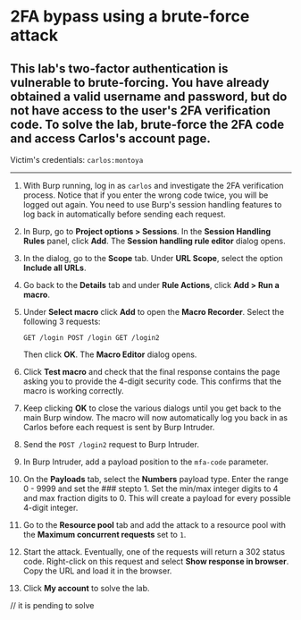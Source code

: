 
# 2FA bypass using a brute-force attack

## This lab's two-factor authentication is vulnerable to brute-forcing. You have already obtained a valid username and password, but do not have access to the user's 2FA verification code. To solve the lab, brute-force the 2FA code and access Carlos's account page.

Victim's credentials: `carlos:montoya`

____


1.  With Burp running, log in as `carlos` and investigate the 2FA verification process. Notice that if you enter the wrong code twice, you will be logged out again. You need to use Burp's session handling features to log back in automatically before sending each request.
2.  In Burp, go to **Project options > Sessions**. In the **Session Handling Rules** panel, click **Add**. The **Session handling rule editor** dialog opens.
3.  In the dialog, go to the **Scope** tab. Under **URL Scope**, select the option **Include all URLs**.
4.  Go back to the **Details** tab and under **Rule Actions**, click **Add > Run a macro**.
5.  Under **Select macro** click **Add** to open the **Macro Recorder**. Select the following 3 requests:

    `GET /login POST /login GET /login2`

    Then click **OK**. The **Macro Editor** dialog opens.

6.  Click **Test macro** and check that the final response contains the page asking you to provide the 4-digit security code. This confirms that the macro is working correctly.
7.  Keep clicking **OK** to close the various dialogs until you get back to the main Burp window. The macro will now automatically log you back in as Carlos before each request is sent by Burp Intruder.
8.  Send the `POST /login2` request to Burp Intruder.
9.  In Burp Intruder, add a payload position to the `mfa-code` parameter.
10. On the **Payloads** tab, select the **Numbers** payload type. Enter the range 0 - 9999 and set the ### stepto 1. Set the min/max integer digits to 4 and max fraction digits to 0. This will create a payload for every possible 4-digit integer.
11. Go to the **Resource pool** tab and add the attack to a resource pool with the **Maximum concurrent requests** set to `1`.
12. Start the attack. Eventually, one of the requests will return a 302 status code. Right-click on this request and select **Show response in browser**. Copy the URL and load it in the browser.
13. Click **My account** to solve the lab.

// it is pending to solve
